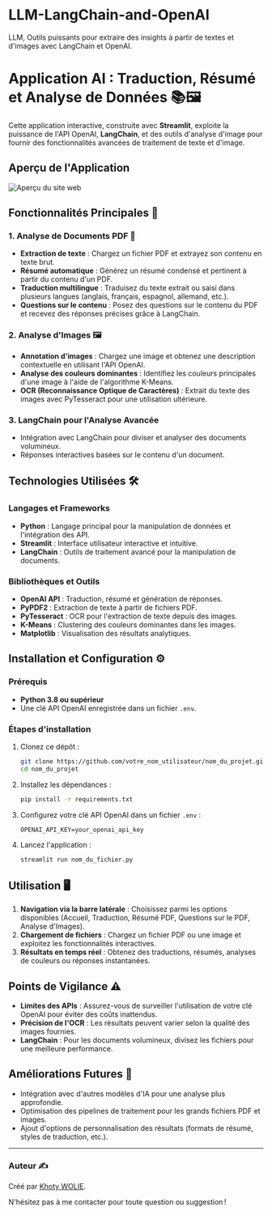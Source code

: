 # LLM-LangChain-and-OpenAI
LLM, Outils puissants pour extraire des insights à partir de textes et d'images avec LangChain et OpenAI.


# Application AI : Traduction, Résumé et Analyse de Données 📚🖼️

Cette application interactive, construite avec **Streamlit**, exploite la puissance de l'API OpenAI, **LangChain**, et des outils d'analyse d'image pour fournir des fonctionnalités avancées de traitement de texte et d'image.

## Aperçu de l'Application

![Aperçu du site web](images/image_1.PNG)


## Fonctionnalités Principales 🚀

### 1. **Analyse de Documents PDF** 📝
- **Extraction de texte** : Chargez un fichier PDF et extrayez son contenu en texte brut.
- **Résumé automatique** : Générez un résumé condensé et pertinent à partir du contenu d'un PDF.
- **Traduction multilingue** : Traduisez du texte extrait ou saisi dans plusieurs langues (anglais, français, espagnol, allemand, etc.).
- **Questions sur le contenu** : Posez des questions sur le contenu du PDF et recevez des réponses précises grâce à LangChain.

### 2. **Analyse d'Images** 🖼️
- **Annotation d'images** : Chargez une image et obtenez une description contextuelle en utilisant l'API OpenAI.
- **Analyse des couleurs dominantes** : Identifiez les couleurs principales d'une image à l'aide de l'algorithme K-Means.
- **OCR (Reconnaissance Optique de Caractères)** : Extrait du texte des images avec PyTesseract pour une utilisation ultérieure.

### 3. **LangChain pour l'Analyse Avancée**
- Intégration avec LangChain pour diviser et analyser des documents volumineux.
- Réponses interactives basées sur le contenu d'un document.

## Technologies Utilisées 🛠️

### Langages et Frameworks
- **Python** : Langage principal pour la manipulation de données et l'intégration des API.
- **Streamlit** : Interface utilisateur interactive et intuitive.
- **LangChain** : Outils de traitement avancé pour la manipulation de documents.

### Bibliothèques et Outils
- **OpenAI API** : Traduction, résumé et génération de réponses.
- **PyPDF2** : Extraction de texte à partir de fichiers PDF.
- **PyTesseract** : OCR pour l'extraction de texte depuis des images.
- **K-Means** : Clustering des couleurs dominantes dans les images.
- **Matplotlib** : Visualisation des résultats analytiques.

## Installation et Configuration ⚙️

### Prérequis
- **Python 3.8 ou supérieur**
- Une clé API OpenAI enregistrée dans un fichier `.env`.

### Étapes d'installation
1. Clonez ce dépôt :
   ```bash
   git clone https://github.com/votre_nom_utilisateur/nom_du_projet.git
   cd nom_du_projet
   ```
2. Installez les dépendances :
   ```bash
   pip install -r requirements.txt
   ```
3. Configurez votre clé API OpenAI dans un fichier `.env` :
   ```env
   OPENAI_API_KEY=your_openai_api_key
   ```
4. Lancez l'application :
   ```bash
   streamlit run nom_du_fichier.py
   ```

## Utilisation 🖥️

1. **Navigation via la barre latérale** : Choisissez parmi les options disponibles (Accueil, Traduction, Résumé PDF, Questions sur le PDF, Analyse d'Images).
2. **Chargement de fichiers** : Chargez un fichier PDF ou une image et exploitez les fonctionnalités interactives.
3. **Résultats en temps réel** : Obtenez des traductions, résumés, analyses de couleurs ou réponses instantanées.

## Points de Vigilance ⚠️

- **Limites des APIs** : Assurez-vous de surveiller l'utilisation de votre clé OpenAI pour éviter des coûts inattendus.
- **Précision de l'OCR** : Les résultats peuvent varier selon la qualité des images fournies.
- **LangChain** : Pour les documents volumineux, divisez les fichiers pour une meilleure performance.

## Améliorations Futures 🚧
- Intégration avec d'autres modèles d'IA pour une analyse plus approfondie.
- Optimisation des pipelines de traitement pour les grands fichiers PDF et images.
- Ajout d'options de personnalisation des résultats (formats de résumé, styles de traduction, etc.).

---

### Auteur ✍️
Créé par [Khoty WOLIE](https://github.com/Khoty-WOLIE).

N'hésitez pas à me contacter pour toute question ou suggestion !
